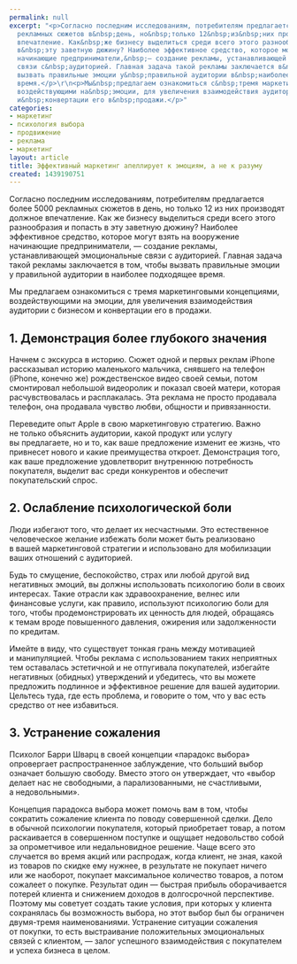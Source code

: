 ```yaml
---
permalink: null
excerpt: "<p>Согласно последним исследованиям, потребителям предлагается более 5000
  рекламных сюжетов в&nbsp;день, но&nbsp;только 12&nbsp;из&nbsp;них производят должное
  впечатление. Как&nbsp;же бизнесу выделиться среди всего этого разнообразия и&nbsp;попасть
  в&nbsp;эту заветную дюжину? Наиболее эффективное средство, которое могут взять на&nbsp;вооружение
  начинающие предприниматели,&nbsp;— создание рекламы, устанавливающей эмоциональные
  связи с&nbsp;аудиторией. Главная задача такой рекламы заключается в&nbsp;том, чтобы
  вызвать правильные эмоции у&nbsp;правильной аудитории в&nbsp;наиболее подходящее
  время.</p>\r\n<p>Мы&nbsp;предлагаем ознакомиться с&nbsp;тремя маркетинговыми концепциями,
  воздействующими на&nbsp;эмоции, для увеличения взаимодействия аудитории с&nbsp;бизнесом
  и&nbsp;конвертации его в&nbsp;продажи.</p>"
categories:
- маркетинг
- психология выбора
- продвижение
- реклама
- маркетинг
layout: article
title: Эффективный маркетинг апеллирует к эмоциям, а не к разуму
created: 1439190751
---
```

<p>Согласно последним исследованиям, потребителям предлагается более 5000 рекламных сюжетов в&nbsp;день, но&nbsp;только 12&nbsp;из&nbsp;них производят должное впечатление. Как&nbsp;же бизнесу выделиться среди всего этого разнообразия и&nbsp;попасть в&nbsp;эту заветную дюжину? Наиболее эффективное средство, которое могут взять на&nbsp;вооружение начинающие предприниматели,&nbsp;— создание рекламы, устанавливающей эмоциональные связи с&nbsp;аудиторией. Главная задача такой рекламы заключается в&nbsp;том, чтобы вызвать правильные эмоции у&nbsp;правильной аудитории в&nbsp;наиболее подходящее время.</p>
<p>Мы&nbsp;предлагаем ознакомиться с&nbsp;тремя маркетинговыми концепциями, воздействующими на&nbsp;эмоции, для увеличения взаимодействия аудитории с&nbsp;бизнесом и&nbsp;конвертации его в&nbsp;продажи.</p>
<h2>1. Демонстрация более глубокого значения</h2>
<p>Начнем с&nbsp;экскурса в&nbsp;историю. Сюжет одной и&nbsp;первых реклам iPhone рассказывал историю маленького мальчика, снявшего на&nbsp;телефон (iPhone, конечно&nbsp;же) рождественское видео своей семьи, потом смонтировал небольшой видеоролик и&nbsp;показал своей матери, которая расчувствовалась и&nbsp;расплакалась. Эта реклама не&nbsp;просто продавала телефон, она продавала чувство любви, общности и&nbsp;привязанности. </p>
<p>Переведите опыт Apple в&nbsp;свою маркетинговую стратегию. Важно не&nbsp;только объяснить аудитории, какой продукт или услугу вы&nbsp;предлагаете, но&nbsp;и&nbsp;то, как ваше предложение изменит ее&nbsp;жизнь, что привнесет нового и&nbsp;какие преимущества откроет. Демонстрация того, как ваше предложение удовлетворит внутреннюю потребность покупателя, выделит вас среди конкурентов и&nbsp;обеспечит покупательский спрос.</p>
<h2>2. Ослабление психологической боли</h2>
<p>Люди избегают того, что делает их&nbsp;несчастными. Это естественное человеческое желание избежать боли может быть реализовано в&nbsp;вашей маркетинговой стратегии и&nbsp;использовано для мобилизации ваших отношений с&nbsp;аудиторией. </p>
<p>Будь то&nbsp;смущение, беспокойство, страх или любой другой вид негативных эмоций, вы&nbsp;должны использовать психологию боли в&nbsp;своих интересах. Такие отрасли как здравоохранение, велнес или финансовые услуги, как правило, используют психологию боли для того, чтобы продемонстрировать их&nbsp;ценность для людей, обращаясь к&nbsp;темам вроде повышенного давления, ожирения или задолженности по&nbsp;кредитам.</p>
<p>Имейте в&nbsp;виду, что существует тонкая грань между мотивацией и&nbsp;манипуляцией. Чтобы реклама с&nbsp;использованием таких неприятных тем оставалась эстетичной и&nbsp;не&nbsp;отпугивала покупателей, избегайте негативных (обидных) утверждений и&nbsp;убедитесь, что вы&nbsp;можете предложить подлинное и&nbsp;эффективное решение для вашей аудитории. Цельтесь туда, где есть проблема, и&nbsp;говорите о&nbsp;том, что у&nbsp;вас есть средство от&nbsp;нее избавиться.</p>
<h2>3. Устранение сожаления</h2>
<p>Психолог Барри Шварц в&nbsp;своей концепции «парадокс выбора» опровергает распространенное заблуждение, что больший выбор означает большую свободу. Вместо этого он&nbsp;утверждает, что «выбор делает нас не&nbsp;свободными, а&nbsp;парализованными, не&nbsp;счастливыми, а&nbsp;недовольными». </p>
<p>Концепция парадокса выбора может помочь вам в&nbsp;том, чтобы сократить сожаление клиента по&nbsp;поводу совершенной сделки. Дело в&nbsp;обычной психологии покупателя, который приобретает товар, а&nbsp;потом раскаивается в&nbsp;совершенном поступке и&nbsp;ощущает недовольство собой за&nbsp;опрометчивое или недальновидное решение. Чаще всего это случается во&nbsp;время акций или распродаж, когда клиент, не&nbsp;зная, какой из&nbsp;товаров по&nbsp;скидке ему нужнее, в&nbsp;результате не&nbsp;покупает ничего или&nbsp;же наоборот, покупает максимальное количество товаров, а&nbsp;потом сожалеет о&nbsp;покупке. Результат один&nbsp;— быстрая прибыль оборачивается потерей клиента и&nbsp;снижением доходов в&nbsp;долгосрочной перспективе. Поэтому мы&nbsp;советует создать такие условия, при которых у&nbsp;клиента сохранялась&nbsp;бы возможность выбора, но&nbsp;этот выбор был&nbsp;бы ограничен двумя-тремя наименованиями. Устранение ситуации сожаления от&nbsp;покупки, то&nbsp;есть выстраивание положительных эмоциональных связей с&nbsp;клиентом,&nbsp;— залог успешного взаимодействия с&nbsp;покупателем и&nbsp;успеха бизнеса в&nbsp;целом.</p>
